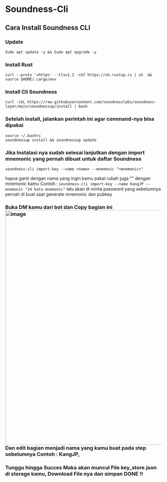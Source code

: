 # Soundness-Cli

## Cara Install Soundness CLI

### Update
```
Sudo apt update -y && Sudo apt upgrade -y
```

### Install Rust
```
curl --proto '=https' --tlsv1.2 -sSf https://sh.rustup.rs | sh  && source $HOME/.cargo/env
```

### Install Cli Soundness
```
curl -sSL https://raw.githubusercontent.com/soundnesslabs/soundness-layer/main/soundnessup/install | bash
```

### Setelah install, jalankan perintah ini agar command-nya bisa dipakai
```
source ~/.bashrc
soundnessup install && soundnessup update 
```
### Jika Instalasi nya sudah selesai lanjutkan dengan import mnemonic yang pernah dibuat untuk daftar Soundness
```
soundness-cli import-key --name <name> --mnemonic "<mnemonic>"
```
hapus ganti <name> dengan nama yang ingin kamu pakai rubah juga "<mnemonic>" dengan mnemonic kamu Contoh :
``` soundness-cli import-key --name KangJP --mnemonic "24 kata mnemonic" ```
lalu akan di minta password yang sebelumnya pernah di buat saat generate mnemonic dan pubkey

### Buka DM kamu dari bot dan Copy bagian ini <img width="530" height="752" alt="image" src="https://github.com/user-attachments/assets/9b5d0889-efff-4a9a-8142-c11b9ad2f777" /> Dan edit bagian <your-key-name> menjadi nama yang kamu buat pada step sebelumnya Contoh : KangJP,
### Tunggu hingga Succes Maka akan muncul File key_store.json di storage kamu, Download File nya dan simpan DONE !! 

